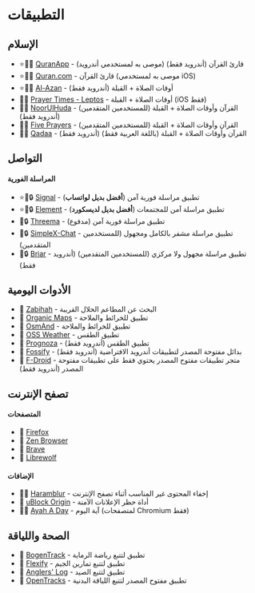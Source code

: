 # التطبيقات  

## الإسلام  
- ⭐🕋🤝 [QuranApp](https://quran.alfaazplus.com/) - قارئ القرآن (أندرويد فقط) (موصى به لمستخدمي أندرويد)  
- ⭐🕋🤝 [Quran.com](https://previous.quran.com/apps?locale=ar) - قارئ القرآن (موصى به لمستخدمي iOS)  
- ⭐🕋🤝 [Al-Azan](https://meypod.github.io/al-azan/) - أوقات الصلاة + القبلة (أندرويد فقط)  
- 🕋🤝 [Prayer Times - Leptos](https://apps.apple.com/us/app/prayer-times-leptos/id1587090683) - أوقات الصلاة + القبلة (iOS فقط)  
- 🕋🤝 [NoorUlHuda](https://github.com/mirfatif/NoorUlHuda) - القرآن وأوقات الصلاة + القبلة (للمستخدمين المتقدمين) (أندرويد فقط)  
- 🕋🤝 [Five Prayers](https://github.com/Five-Prayers/five-prayers-android/blob/main/README.md) - القرآن وأوقات الصلاة + القبلة (للمستخدمين المتقدمين)  
- 🕋🤝 [Qadaa](https://github.com/muslimpack/Qadaa/blob/main/README.md) - القرآن وأوقات الصلاة + القبلة (باللغة العربية فقط) (أندرويد فقط)  

## التواصل  
#### المراسلة الفورية  
- ⭐🤝🔒 [Signal](https://simplex.chat/) - تطبيق مراسلة فورية آمن (**أفضل بديل لواتساب**)  
- ⭐🤝🔒 [Element](https://element.io/download) - تطبيق مراسلة آمن للمجتمعات (**أفضل بديل لديسكورد**)  
- 🤝🔒 [Threema](https://threema.ch/) - تطبيق مراسلة فورية آمن (مدفوع)  
- 🤝🔒 [SimpleX-Chat](https://simplex.chat/) - تطبيق مراسلة مشفر بالكامل ومجهول (للمستخدمين المتقدمين)  
- 🤝🔒 [Briar](https://briarproject.org/) - تطبيق مراسلة مجهول ولا مركزي (للمستخدمين المتقدمين) (أندرويد فقط)  

## الأدوات اليومية  
- 🕋 [Zabihah](https://www.zabihah.com/) - البحث عن المطاعم الحلال القريبة  
- 🤝 [Organic Maps](https://organicmaps.app/) - تطبيق للخرائط والملاحة  
- 🤝 [OsmAnd](https://osmand.net/) - تطبيق للخرائط والملاحة  
- 🤝 [OSS Weather](https://github.com/Akylas/oss-weather/blob/master/Readme.md) - تطبيق الطقس  
- 🤝 [Prognoza](https://github.com/davidtakac/prognoza/blob/dev/README.md) - تطبيق الطقس (أندرويد فقط)  
- 🤝 [Fossify](https://www.fossify.org/) - بدائل مفتوحة المصدر لتطبيقات أندرويد الافتراضية (أندرويد فقط)  
- 🤝 [F-Droid](https://f-droid.org/en/) - متجر تطبيقات مفتوح المصدر يحتوي فقط على تطبيقات مفتوحة المصدر (أندرويد فقط)  

## تصفح الإنترنت  
#### المتصفحات  
- 🤝 [Firefox](https://www.mozilla.org/en-US/firefox/new/)  
- 🤝 [Zen Browser](https://zen-browser.app/)  
- 🤝 [Brave](https://www.mozilla.org/en-US/firefox/new/)  
- 🤝 [Librewolf](https://librewolf.net/)  
#### الإضافات  
- 🕋🤝 [Haramblur](https://linktr.ee/haramblur) - إخفاء المحتوى غير المناسب أثناء تصفح الإنترنت  
- 🤝 [uBlock Origin](https://ublockorigin.com/) - أداة حظر الإعلانات الآمنة  
- 🕋🤝 [Ayah A Day](https://ayahaday.com/) - آية اليوم (لمتصفحات Chromium فقط)  

## الصحة واللياقة  
- 🤝 [BogenTrack](https://bogentrack.app/) - تطبيق لتتبع رياضة الرماية  
- 🤝 [Flexify](https://flexify.presley.nz/) - تطبيق لتتبع تمارين الجيم  
- 🤝 [Anglers' Log](https://anglerslog.ca/) - تطبيق لتتبع الصيد  
- 🤝 [OpenTracks](https://opentracksapp.com/) - تطبيق مفتوح المصدر لتتبع اللياقة البدنية  